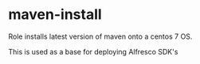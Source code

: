 maven-install
=========

Role installs latest version of maven onto a centos 7 OS.

This is used as a base for deploying Alfresco SDK's
